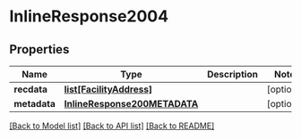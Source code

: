 # InlineResponse2004

## Properties
Name | Type | Description | Notes
------------ | ------------- | ------------- | -------------
**recdata** | [**list[FacilityAddress]**](FacilityAddress.md) |  | [optional] 
**metadata** | [**InlineResponse200METADATA**](InlineResponse200METADATA.md) |  | [optional] 

[[Back to Model list]](../README.md#documentation-for-models) [[Back to API list]](../README.md#documentation-for-api-endpoints) [[Back to README]](../README.md)

